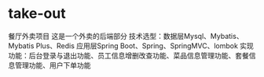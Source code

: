 # take-out
餐厅外卖项目
这是一个外卖的后端部分
技术选型：数据层Mysql、Mybatis、Mybatis Plus、Redis
          应用层Spring Boot、Spring、SpringMVC、lombok
实现功能：后台登录与退出功能、员工信息增删改查功能、菜品信息管理功能、套餐信息管理功能、用户下单功能
